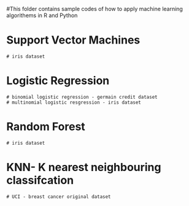 #This folder contains sample codes of how to apply machine learning algorithems in R and Python


# Support Vector Machines
    # iris dataset

# Logistic Regression 
    # binomial logistic regression - germain credit dataset
    # multinomial logistic resgression - iris dataset

# Random Forest
    # iris dataset

# KNN- K nearest neighbouring classifcation
    # UCI - breast cancer original dataset
